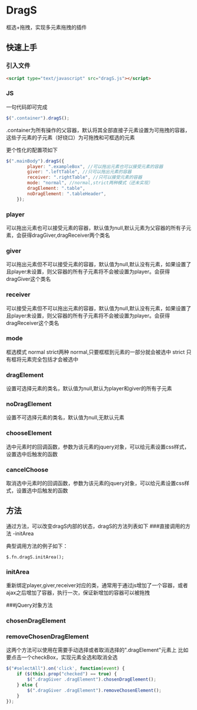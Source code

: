 # DragS
框选+拖拽，实现多元素拖拽的插件

## 快速上手
### 引入文件
```html
<script type="text/javascript" src="dragS.js"></script>
```
### JS
一句代码即可完成
```javascript
$(".container").dragS();
```
.container为所有操作的父容器，默认将其全部直接子元素设置为可拖拽的容器，
这些子元素的子元素（好绕口）为可拖拽和可框选的元素

更个性化的配置项如下
```javascript
$(".mainBody").dragS({
        player: ".exampleBox", //可以拖出元素也可以接受元素的容器
        giver: ".leftTable", //只可以拖出元素的容器
        receiver: ".rightTable", //只可以接受元素的容器
        mode: "normal", //normal,strict两种模式（还未实现）
        dragElement: ".table",
        noDragElement: ".tableHeader",
    });
```
### player
可以拖出元素也可以接受元素的容器，默认值为null,默认元素为父容器的所有子元素，会获得dragGiver,dragReceiver两个类名
### giver
可以拖出元素但不可以接受元素的容器，默认值为null,默认没有元素，如果设置了且player未设置，则父容器的所有子元素将不会被设置为player。会获得dragGiver这个类名
### receiver
可以接受元素但不可以拖出元素的容器，默认值为null,默认没有元素，如果设置了且player未设置，则父容器的所有子元素将不会被设置为player。会获得dragReceiver这个类名
### mode
框选模式 normal strict两种
normal,只要框框到元素的一部分就会被选中
strict 只有框将元素完全包括才会被选中
### dragElement
设置可选择元素的类名，默认值为null,默认为player和giver的所有子元素
### noDragElement
设置不可选择元素的类名，默认值为null,无默认元素
### chooseElement
选中元素时的回调函数，参数为该元素的jquery对象，可以给元素设置css样式，设置选中后触发的函数
### cancelChoose
取消选中元素时的回调函数，参数为该元素的jquery对象，可以给元素设置css样式，设置选中后触发的函数
## 方法
通过方法，可以改变dragS内部的状态，dragS的方法列表如下
###直接调用的方法
-initArea

典型调用方法的例子如下：

    $.fn.dragS.initArea();

### initArea
重新绑定player,giver,receiver对应的类，通常用于通过js增加了一个容器，或者ajax之后增加了容器，执行一次，保证新增加的容器可以被拖拽


###jQuery对象方法

### chosenDragElement
### removeChosenDragElement
这两个方法可以使用在需要手动选择或者取消选择的".dragElement"元素上
比如要点击一个checkBox，实现元素全选和取消全选
```javascript
$("#selectAll").on('click', function(event) {
    if ($(this).prop("checked") == true) {
        $(".dragGiver .dragElement").chosenDragElement();
    } else {
        $(".dragGiver .dragElement").removeChosenElement();
    }
});
```
